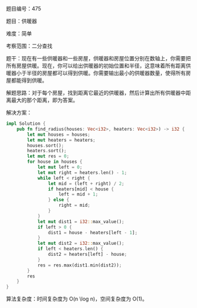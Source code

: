 题目编号：475

题目：供暖器

难度：简单

考察范围：二分查找

题干：现在有一些供暖器和一些房屋，供暖器和房屋位置分别在数轴上，你需要把所有房屋供暖。现在，你可以给出供暖器的初始位置和半径，这意味着所有距离供暖器小于半径的房屋都可以得到供暖。你需要输出最小的供暖器数量，使得所有房屋都能得到供暖。

解题思路：对于每个房屋，找到距离它最近的供暖器，然后计算出所有供暖器中距离最大的那个距离，即为答案。

解决方案：

```rust
impl Solution {
    pub fn find_radius(houses: Vec<i32>, heaters: Vec<i32>) -> i32 {
        let mut houses = houses;
        let mut heaters = heaters;
        houses.sort();
        heaters.sort();
        let mut res = 0;
        for house in houses {
            let mut left = 0;
            let mut right = heaters.len() - 1;
            while left < right {
                let mid = (left + right) / 2;
                if heaters[mid] < house {
                    left = mid + 1;
                } else {
                    right = mid;
                }
            }
            let mut dist1 = i32::max_value();
            if left > 0 {
                dist1 = house - heaters[left - 1];
            }
            let mut dist2 = i32::max_value();
            if left < heaters.len() {
                dist2 = heaters[left] - house;
            }
            res = res.max(dist1.min(dist2));
        }
        res
    }
}
```

算法复杂度：时间复杂度为 O(n \log n)，空间复杂度为 O(1)。
